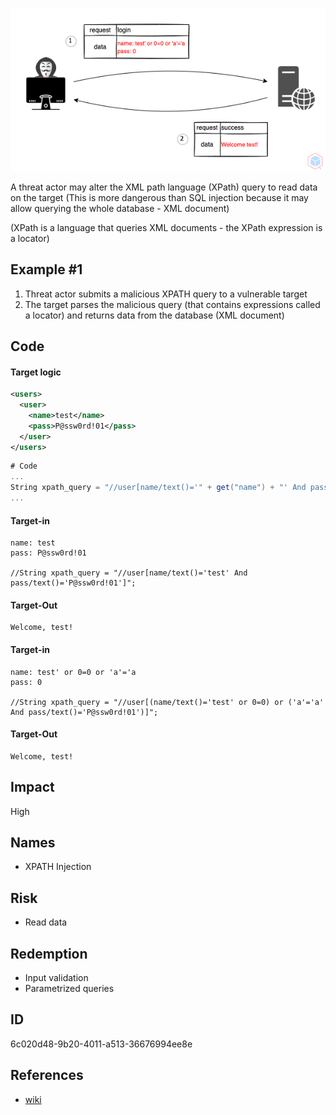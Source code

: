 <p align="center"> <img src="https://raw.githubusercontent.com/qeeqbox/xpath-injection/main/xpath-injection.png"></p>

A threat actor may alter the XML path language (XPath) query to read data on the target (This is more dangerous than SQL injection because it may allow querying the whole database - XML document)

(XPath is a language that queries XML documents - the XPath expression is a locator)

## Example #1
1. Threat actor submits a malicious XPATH query to a vulnerable target
2. The target parses the malicious query (that contains expressions called a locator) and returns data from the database (XML document)

## Code
#### Target logic
```xml
<users>
  <user>
    <name>test</name>
    <pass>P@ssw0rd!01</pass>
  </user>
</users>
```

```c#
# Code
...
String xpath_query = "//user[name/text()='" + get("name") + "' And pass/text()='" + get("pass") + "']";
...
```

#### Target-in
```
name: test
pass: P@ssw0rd!01

//String xpath_query = "//user[name/text()='test' And pass/text()='P@ssw0rd!01']";
```

#### Target-Out
```
Welcome, test!
```

#### Target-in
```
name: test' or 0=0 or 'a'='a
pass: 0

//String xpath_query = "//user[(name/text()='test' or 0=0) or ('a'='a' And pass/text()='P@ssw0rd!01')]";
```

#### Target-Out
```
Welcome, test!
```

## Impact
High

## Names
- XPATH Injection

## Risk
- Read data

## Redemption
- Input validation
- Parametrized queries

## ID
6c020d48-9b20-4011-a513-36676994ee8e

## References
- [wiki](https://en.wikipedia.org/wiki/xpath)
